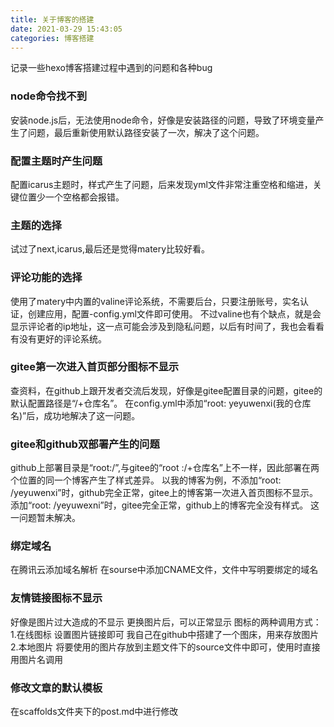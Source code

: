 ```yaml
---
title: 关于博客的搭建
date: 2021-03-29 15:43:05
categories: 博客搭建 
---
```

记录一些hexo博客搭建过程中遇到的问题和各种bug

### node命令找不到
安装node.js后，无法使用node命令，好像是安装路径的问题，导致了环境变量产生了问题，最后重新使用默认路径安装了一次，解决了这个问题。
### 配置主题时产生问题
配置icarus主题时，样式产生了问题，后来发现yml文件非常注重空格和缩进，关键位置少一个空格都会报错。
### 主题的选择
试过了next,icarus,最后还是觉得matery比较好看。
### 评论功能的选择
使用了matery中内置的valine评论系统，不需要后台，只要注册账号，实名认证，创建应用，配置-config.yml文件即可使用。
不过valine也有个缺点，就是会显示评论者的ip地址，这一点可能会涉及到隐私问题，以后有时间了，我也会看看有没有更好的评论系统。
### gitee第一次进入首页部分图标不显示
查资料，在github上跟开发者交流后发现，好像是gitee配置目录的问题，gitee的默认配置路径是“/+仓库名”。
在config.yml中添加“root: yeyuwenxi(我的仓库名)”后，成功地解决了这一问题。
### gitee和github双部署产生的问题
github上部署目录是“root:/”,与gitee的“root :/+仓库名”上不一样，因此部署在两个位置的同一个博客产生了样式差异。
以我的博客为例，不添加“root: /yeyuwenxi”时，github完全正常，gitee上的博客第一次进入首页图标不显示。
添加“root: /yeyuwexni”时，gitee完全正常，github上的博客完全没有样式。
这一问题暂未解决。
### 绑定域名
在腾讯云添加域名解析
在sourse中添加CNAME文件，文件中写明要绑定的域名
### 友情链接图标不显示
好像是图片过大造成的不显示
更换图片后，可以正常显示
图标的两种调用方式：
1.在线图标
设置图片链接即可
我自己在github中搭建了一个图床，用来存放图片
2.本地图片
将要使用的图片存放到主题文件下的source文件中即可，使用时直接用图片名调用
### 修改文章的默认模板
在scaffolds文件夹下的post.md中进行修改